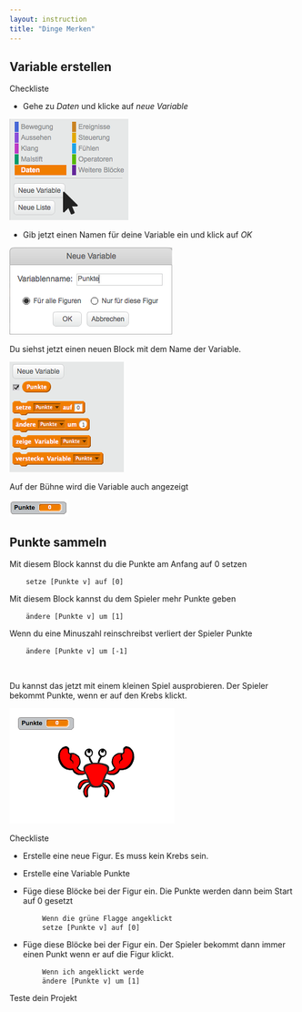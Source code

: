 ```yaml
---
layout: instruction
title: "Dinge Merken"
---
```


<div class="page-break"></div>

## Variable erstellen

<div class="checklist-symbol">Checkliste</div>

- Gehe zu *Daten* und klicke auf *neue Variable*  

![](variables/menu.png)

- Gib jetzt einen Namen für deine Variable ein und klick auf *OK*  

![](variables/new-variable-dialog.png)

Du siehst jetzt einen neuen Block mit dem Name der Variable.
  
![](variables/variable-commands.png)

Auf der Bühne wird die Variable auch angezeigt

![](variables/variable-display.png)

<div class="page-break"></div>

## Punkte sammeln

Mit diesem Block kannst du die Punkte am Anfang auf 0 setzen

```blocks
    setze [Punkte v] auf [0]
```

Mit diesem Block kannst du dem Spieler mehr Punkte geben

```blocks
    ändere [Punkte v] um [1]
```

Wenn du eine Minuszahl reinschreibst verliert der Spieler Punkte

```blocks
    ändere [Punkte v] um [-1]
```

<br>

Du kannst das jetzt mit einem kleinen Spiel ausprobieren. Der Spieler bekommt Punkte, wenn er auf den Krebs klickt.


![](variables/crab.png)

<div class="page-break"></div>

<div class="checklist-symbol">Checkliste</div>

- Erstelle eine neue Figur. Es muss kein Krebs sein.

- Erstelle eine Variable <span class="data-value">Punkte</span>

- Füge diese Blöcke bei der Figur ein. Die Punkte werden dann beim Start auf 0 gesetzt

````blocks
        Wenn die grüne Flagge angeklickt
        setze [Punkte v] auf [0]
````

- Füge diese Blöcke bei der Figur ein. Der Spieler bekommt dann immer einen Punkt wenn er auf die Figur klickt.

````blocks
        Wenn ich angeklickt werde
        ändere [Punkte v] um [1]
````

<div class="test-symbol">Teste dein Projekt</div>

